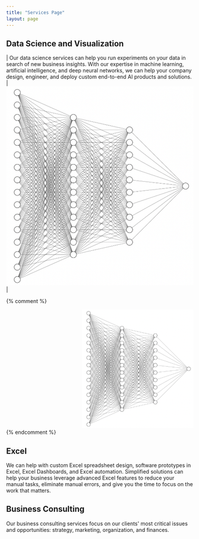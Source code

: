 ```yaml
---
title: "Services Page"
layout: page
---
```


## Data Science and Visualization
    
| Our data science services can help you run experiments on your data in search of new business insights. With our expertise in machine learning, artificial intelligence, and deep neural networks, we can help your company design, engineer, and deploy custom end-to-end AI products and solutions. | ![neural_net](/assets/images/neural_net_schematic.png) |

{% comment %}
<div style="text-align: right;"><img src="assets/images/neural_net_schematic.png" width="300" alt="neural_net.png" /></div>
{% endcomment %}

## Excel

We can help with custom Excel spreadsheet design, software prototypes in Excel, Excel Dashboards, and Excel automation. Simplified solutions can help your business leverage advanced Excel features to reduce your manual tasks, eliminate manual errors, and give you the time to focus on the work that matters. 

## Business Consulting

Our business consulting services focus on our clients' most critical issues and opportunities: strategy, marketing, organization, and finances.


